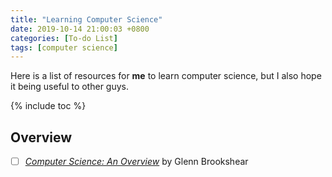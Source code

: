 ```yaml
---
title: "Learning Computer Science"
date: 2019-10-14 21:00:03 +0800
categories: [To-do List]
tags: [computer science]
---
```


Here is a list of resources for **me** to learn computer science, but I also hope it being useful to other guys.

{% include toc %}

## Overview

- [ ] [*Computer Science: An Overview*](https://www.pearson.com/us/higher-education/product/Brookshear-Computer-Science-An-Overview-12th-Edition/9780133760064.html) by Glenn Brookshear

